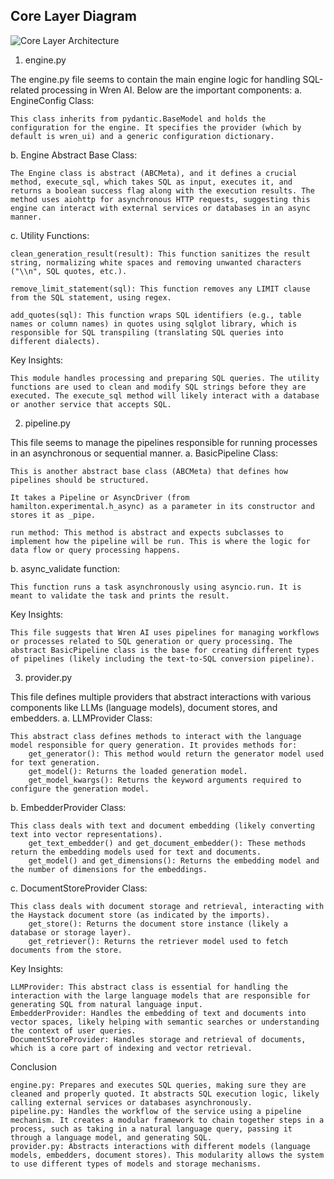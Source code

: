 ## Core Layer Diagram

![Core Layer Architecture](./Core_Layer_Architecture.drawio.png)
1. engine.py

The engine.py file seems to contain the main engine logic for handling SQL-related processing in Wren AI. Below are the important components:
a. EngineConfig Class:

    This class inherits from pydantic.BaseModel and holds the configuration for the engine. It specifies the provider (which by default is wren_ui) and a generic configuration dictionary.

b. Engine Abstract Base Class:

    The Engine class is abstract (ABCMeta), and it defines a crucial method, execute_sql, which takes SQL as input, executes it, and returns a boolean success flag along with the execution results. The method uses aiohttp for asynchronous HTTP requests, suggesting this engine can interact with external services or databases in an async manner.

c. Utility Functions:

    clean_generation_result(result): This function sanitizes the result string, normalizing white spaces and removing unwanted characters ("\\n", SQL quotes, etc.).

    remove_limit_statement(sql): This function removes any LIMIT clause from the SQL statement, using regex.

    add_quotes(sql): This function wraps SQL identifiers (e.g., table names or column names) in quotes using sqlglot library, which is responsible for SQL transpiling (translating SQL queries into different dialects).

Key Insights:

    This module handles processing and preparing SQL queries. The utility functions are used to clean and modify SQL strings before they are executed. The execute_sql method will likely interact with a database or another service that accepts SQL.

2. pipeline.py

This file seems to manage the pipelines responsible for running processes in an asynchronous or sequential manner.
a. BasicPipeline Class:

    This is another abstract base class (ABCMeta) that defines how pipelines should be structured.

    It takes a Pipeline or AsyncDriver (from hamilton.experimental.h_async) as a parameter in its constructor and stores it as _pipe.

    run method: This method is abstract and expects subclasses to implement how the pipeline will be run. This is where the logic for data flow or query processing happens.

b. async_validate function:

    This function runs a task asynchronously using asyncio.run. It is meant to validate the task and prints the result.

Key Insights:

    This file suggests that Wren AI uses pipelines for managing workflows or processes related to SQL generation or query processing. The abstract BasicPipeline class is the base for creating different types of pipelines (likely including the text-to-SQL conversion pipeline).

3. provider.py

This file defines multiple providers that abstract interactions with various components like LLMs (language models), document stores, and embedders.
a. LLMProvider Class:

    This abstract class defines methods to interact with the language model responsible for query generation. It provides methods for:
        get_generator(): This method would return the generator model used for text generation.
        get_model(): Returns the loaded generation model.
        get_model_kwargs(): Returns the keyword arguments required to configure the generation model.

b. EmbedderProvider Class:

    This class deals with text and document embedding (likely converting text into vector representations).
        get_text_embedder() and get_document_embedder(): These methods return the embedding models used for text and documents.
        get_model() and get_dimensions(): Returns the embedding model and the number of dimensions for the embeddings.

c. DocumentStoreProvider Class:

    This class deals with document storage and retrieval, interacting with the Haystack document store (as indicated by the imports).
        get_store(): Returns the document store instance (likely a database or storage layer).
        get_retriever(): Returns the retriever model used to fetch documents from the store.

Key Insights:

    LLMProvider: This abstract class is essential for handling the interaction with the large language models that are responsible for generating SQL from natural language input.
    EmbedderProvider: Handles the embedding of text and documents into vector spaces, likely helping with semantic searches or understanding the context of user queries.
    DocumentStoreProvider: Handles storage and retrieval of documents, which is a core part of indexing and vector retrieval.

Conclusion

    engine.py: Prepares and executes SQL queries, making sure they are cleaned and properly quoted. It abstracts SQL execution logic, likely calling external services or databases asynchronously.
    pipeline.py: Handles the workflow of the service using a pipeline mechanism. It creates a modular framework to chain together steps in a process, such as taking in a natural language query, passing it through a language model, and generating SQL.
    provider.py: Abstracts interactions with different models (language models, embedders, document stores). This modularity allows the system to use different types of models and storage mechanisms.